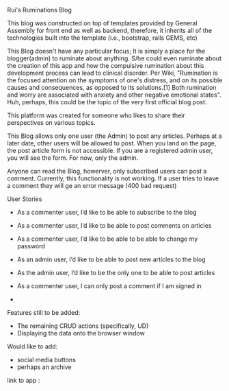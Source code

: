 Rui's Ruminations Blog

This blog was constructed on top of templates provided by General Assembly for front end as well as backend, therefore, it inherits all of the technologies built into the template (i.e., bootstrap, rails GEMS, etc)

This Blog doesn't have any particular focus; It is simply a place for the blogger(admin) to ruminate about anything. S/he could even ruminate about the creation of this app and how the compulsive rumination about this development process can lead to clinical disorder. Per Wiki, "Rumination is the focused attention on the symptoms of one's distress, and on its possible causes and consequences, as opposed to its solutions.[1] Both rumination and worry are associated with anxiety and other negative emotional states". Huh, perhaps, this could be the topic of the very first official blog post.

This platform was created for someone who likes to share their perspectives on various topics.

This Blog allows only one user (the Admin) to post any articles. Perhaps at a later date, other users will be allowed to post. When you land on the page, the post article form is not accessible. If you are a registered admin user, you will see the form. For now, only the admin.

Anyone can read the Blog, howerver, only subscribed users can post a comment.
Currently, this functionality is not working. If a user tries to leave a comment they will ge an error message (400 bad request)

User Stories

* As a commenter user, I’d like to be able to subscribe to the blog

* As a commenter user, I’d like to be able to post comments on articles

* As a commenter user, I’d like to be able to be able to change my
  password

* As an admin user, I’d like to be able to post new articles to the blog

* As the admin user, I’d like to be the only one to be able to post articles

* As a commenter user, I can only post a comment if I am signed in
* 

Features still to be added:
* The remaining CRUD actions (specifically, UD)
* Displaying the data onto the browser window

Would like to add:
* social media buttons
* perhaps an archive

link to app :

